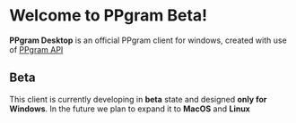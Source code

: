 # Welcome to PPgram Beta!
**PPgram Desktop** is an official PPgram client for windows, created with use of [PPgram API](https://github.com/um11aut/PPgram-api)

## Beta
This client is currently developing in **beta** state and designed **only for Windows**. 
In the future we plan to expand it to **MacOS** and **Linux**